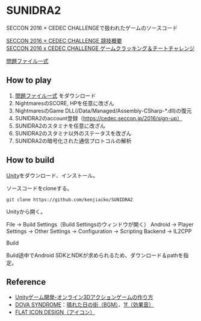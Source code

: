 # SUNIDRA2
SECCON 2016 × CEDEC CHALLENGEで扱われたゲームのソースコード  

[SECCON 2016 × CEDEC CHALLENGE 競技概要](http://2016.seccon.jp/schedule/seccon-2016-cedec.html)  
[SECCON 2016 x CEDEC CHALLENGE ゲームクラッキング＆チートチャレンジ](http://cedec.cesa.or.jp/2016/session/ENG/6536.html)  

[問題ファイル一式](http://1drv.ms/u/s!AtaQw-wbmFVpey-cWSc8e4RQJlQ)  

## How to play
1. [問題ファイル一式](http://1drv.ms/u/s!AtaQw-wbmFVpey-cWSc8e4RQJlQ) をダウンロード
2. NightmaresのSCORE, HPを任意に改ざん
3. NightmaresのGame DLL(/Data/Managed/Assembly-CSharp-*.dll)の復元
4. SUNIDRA2のaccount登録（https://cedec.seccon.jp/2016/sign-up）
5. SUNIDRA2のスタミナを任意に改ざん
6. SUNIDRA2のスタミナ以外のステータスを改ざん
7. SUNIDRA2の暗号化された通信プロトコルの解析

## How to build
[Unity](https://unity3d.com/jp/)をダウンロード、インストール。

ソースコードをcloneする。
```
git clone https://github.com/kenjiaiko/SUNIDRA2
```
Unityから開く。

File -> Build Settings（Build Settingsのウィンドウが開く） 
Android -> Player Settings -> Other Settings -> Configuration -> Scripting Backend -> IL2CPP

Build

Build途中でAndroid SDKとNDKが求められるため、ダウンロード＆pathを指定。

## Reference
- [Unityゲーム開発-オンライン3Dアクションゲームの作り方](http://www.amazon.co.jp/dp/4797374403)
- [DOVA SYNDROME](http://dova-s.jp/)：[晴れた日の街（BGM）](http://dova-s.jp/bgm/play4595.html)、[1f（効果音）](http://dova-s.jp/se/play114.html)
- [FLAT ICON DESIGN（アイコン）](http://flat-icon-design.com/)
